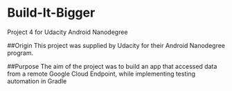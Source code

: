 # Build-It-Bigger
Project 4 for Udacity Android Nanodegree

##Origin
This project was supplied by Udacity for their Android Nanodegree program.


##Purpose
The aim of the project was to build an app that accessed data from a remote Google Cloud Endpoint, 
while implementing testing automation in Gradle
